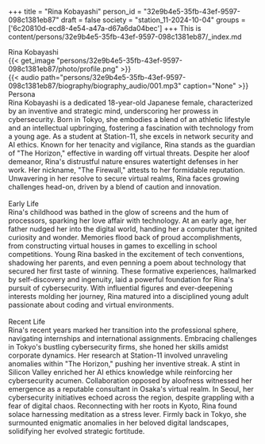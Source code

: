 +++
title = "Rina Kobayashi"
person_id = "32e9b4e5-35fb-43ef-9597-098c1381eb87"
draft = false
society = "station_11-2024-10-04"
groups = ['6c20810d-ecd8-4e54-a47a-d67a6da04bec']
+++
This is content/persons/32e9b4e5-35fb-43ef-9597-098c1381eb87/_index.md

<script>
(function() {
    const personId = "32e9b4e5-35fb-43ef-9597-098c1381eb87";
    const societyId = "station_11-2024-10-04";

    // Set the selected person and society in localStorage
    localStorage.setItem('selectedPerson', personId);
    localStorage.setItem('selectedSociety', societyId);

    // Automatically set the dropdowns based on this person's data
    const societySelect = document.getElementById('society-select');
    const personSelect = document.getElementById('person-select');

    if (societySelect) {
    societySelect.value = societyId;
    }
    if (personSelect) {
    personSelect.value = personId;
    }
})();
</script><div class="h1_1_right">Rina Kobayashi</div>{{< get_image "persons/32e9b4e5-35fb-43ef-9597-098c1381eb87/photo/profile.png" >}}
<br>
{{< audio
    path="persons/32e9b4e5-35fb-43ef-9597-098c1381eb87/biography/biography_audio/001.mp3" 
    caption="None"
>}}
<br>
<div class="h2">Persona</div><div class="plain">Rina Kobayashi is a dedicated 18-year-old Japanese female, characterized by an inventive and strategic mind, underscoring her prowess in cybersecurity. Born in Tokyo, she embodies a blend of an athletic lifestyle and an intellectual upbringing, fostering a fascination with technology from a young age. As a student at Station-11, she excels in network security and AI ethics. Known for her tenacity and vigilance, Rina stands as the guardian of "The Horizon," effective in warding off virtual threats. Despite her aloof demeanor, Rina's distrustful nature ensures watertight defenses in her work. Her nickname, "The Firewall," attests to her formidable reputation. Unwavering in her resolve to secure virtual realms, Rina faces growing challenges head-on, driven by a blend of caution and innovation.</div><br>
<div class="h2">Early Life</div><div class="plain">Rina's childhood was bathed in the glow of screens and the hum of processors, sparking her love affair with technology. At an early age, her father nudged her into the digital world, handing her a computer that ignited curiosity and wonder. Memories flood back of proud accomplishments, from constructing virtual houses in games to excelling in school competitions. Young Rina basked in the excitement of tech conventions, shadowing her parents, and even penning a poem about technology that secured her first taste of winning. These formative experiences, hallmarked by self-discovery and ingenuity, laid a powerful foundation for Rina's pursuit of cybersecurity. With influential figures and ever-deepening interests molding her journey, Rina matured into a disciplined young adult passionate about coding and virtual environments.</div><br>
<div class="h2">Recent Life</div><div class="plain">Rina's recent years marked her transition into the professional sphere, navigating internships and international assignments. Embracing challenges in Tokyo's bustling cybersecurity firms, she honed her skills amidst corporate dynamics. Her research at Station-11 involved unraveling anomalies within "The Horizon," pushing her inventive streak. A stint in Silicon Valley enriched her AI ethics knowledge while reinforcing her cybersecurity acumen. Collaboration opposed by aloofness witnessed her emergence as a reputable consultant in Osaka's virtual realm. In Seoul, her cybersecurity initiatives echoed across the region, despite grappling with a fear of digital chaos. Reconnecting with her roots in Kyoto, Rina found solace harnessing meditation as a stress lever. Firmly back in Tokyo, she surmounted enigmatic anomalies in her beloved digital landscapes, solidifying her evolved strategic fortitude.</div><br>
